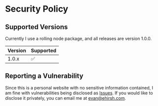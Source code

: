# Security Policy

## Supported Versions

Currently I use a rolling node package, and all releases are version 1.0.0. 

| Version | Supported          |
| ------- | ------------------ |
| 1.0.x   | :white_check_mark: |

## Reporting a Vulnerability

Since this is a personal website with no sensitive information contained, I am fine with vulnerabilities being disclosed as [Issues](https://github.com/evanextreme/website/issues). If you would like to disclose it privately, you can email me at [evan@ehirsh.com](mailto:evan@ehirsh.com).
